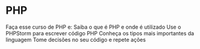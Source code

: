# PHP

Faça esse curso de PHP e:
Saiba o que é PHP e onde é utilizado
Use o PHPStorm para escrever código PHP
Conheça os tipos mais importantes da linguagem
Tome decisões no seu código e repete ações